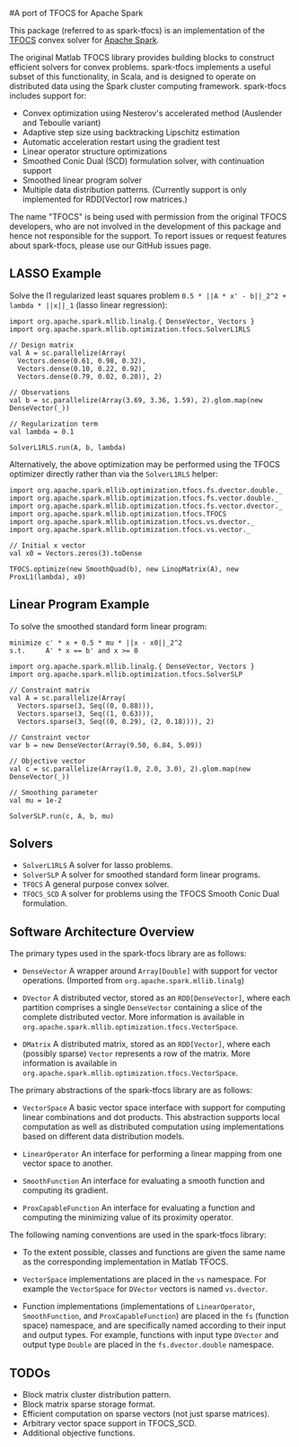 #A port of TFOCS for Apache Spark

This package (referred to as spark-tfocs) is an implementation of the [TFOCS](http://cvxr.com/tfocs/) convex solver for [Apache
Spark](http://spark.apache.org/).

The original Matlab TFOCS library provides building blocks to construct efficient solvers for convex
problems. spark-tfocs implements a useful subset of this functionality, in Scala, and is designed to
operate on distributed data using the Spark cluster computing framework. spark-tfocs includes
support for:

* Convex optimization using Nesterov's accelerated method (Auslender and Teboulle variant)
* Adaptive step size using backtracking Lipschitz estimation
* Automatic acceleration restart using the gradient test
* Linear operator structure optimizations
* Smoothed Conic Dual (SCD) formulation solver, with continuation support
* Smoothed linear program solver
* Multiple data distribution patterns. (Currently support is only implemented for RDD[Vector] row
  matrices.)

The name "TFOCS" is being used with permission from the original TFOCS developers, who are not
involved in the development of this package and hence not responsible for the support.
To report issues or request features about spark-tfocs, please use our GitHub issues page.


## LASSO Example

Solve the l1 regularized least squares problem `0.5 * ||A * x' - b||_2^2 + lambda * ||x||_1` (lasso
linear regression):

    import org.apache.spark.mllib.linalg.{ DenseVector, Vectors }
    import org.apache.spark.mllib.optimization.tfocs.SolverL1RLS

    // Design matrix
    val A = sc.parallelize(Array(
      Vectors.dense(0.61, 0.98, 0.32),
      Vectors.dense(0.10, 0.22, 0.92),
      Vectors.dense(0.79, 0.02, 0.20)), 2)

    // Observations
    val b = sc.parallelize(Array(3.69, 3.36, 1.59), 2).glom.map(new DenseVector(_))

    // Regularization term
    val lambda = 0.1

    SolverL1RLS.run(A, b, lambda)

Alternatively, the above optimization may be performed using the TFOCS optimizer directly rather
than via the `SolverL1RLS` helper:

    import org.apache.spark.mllib.optimization.tfocs.fs.dvector.double._
    import org.apache.spark.mllib.optimization.tfocs.fs.vector.double._
    import org.apache.spark.mllib.optimization.tfocs.fs.vector.dvector._
    import org.apache.spark.mllib.optimization.tfocs.TFOCS
    import org.apache.spark.mllib.optimization.tfocs.vs.dvector._
    import org.apache.spark.mllib.optimization.tfocs.vs.vector._

    // Initial x vector
    val x0 = Vectors.zeros(3).toDense

    TFOCS.optimize(new SmoothQuad(b), new LinopMatrix(A), new ProxL1(lambda), x0)

## Linear Program Example

To solve the smoothed standard form linear program:

    minimize c' * x + 0.5 * mu * ||x - x0||_2^2
    s.t.     A' * x == b' and x >= 0

<!-- code block break -->

    import org.apache.spark.mllib.linalg.{ DenseVector, Vectors }
    import org.apache.spark.mllib.optimization.tfocs.SolverSLP

    // Constraint matrix
    val A = sc.parallelize(Array(
      Vectors.sparse(3, Seq((0, 0.88))),
      Vectors.sparse(3, Seq((1, 0.63))),
      Vectors.sparse(3, Seq((0, 0.29), (2, 0.18)))), 2)

    // Constraint vector
    var b = new DenseVector(Array(9.50, 6.84, 5.09))

    // Objective vector
    val c = sc.parallelize(Array(1.0, 2.0, 3.0), 2).glom.map(new DenseVector(_))

    // Smoothing parameter
    val mu = 1e-2

    SolverSLP.run(c, A, b, mu)

## Solvers

* `SolverL1RLS` A solver for lasso problems.
* `SolverSLP` A solver for smoothed standard form linear programs.
* `TFOCS` A general purpose convex solver.
* `TFOCS_SCD` A solver for problems using the TFOCS Smooth Conic Dual formulation.

## Software Architecture Overview

The primary types used in the spark-tfocs library are as follows:

* `DenseVector` A wrapper around `Array[Double]` with support for vector operations. (Imported
  from `org.apache.spark.mllib.linalg`)

* `DVector` A distributed vector, stored as an `RDD[DenseVector]`, where each partition comprises a
  single `DenseVector` containing a slice of the complete distributed vector. More information is
  available in `org.apache.spark.mllib.optimization.tfocs.VectorSpace`.

* `DMatrix` A distributed matrix, stored as an `RDD[Vector]`, where each (possibly sparse) `Vector`
  represents a row of the matrix. More information is available in
  `org.apache.spark.mllib.optimization.tfocs.VectorSpace`.

The primary abstractions of the spark-tfocs library are as follows:

* `VectorSpace` A basic vector space interface with support for computing linear combinations and
  dot products. This abstraction supports local computation as well as distributed computation using
  implementations based on different data distribution models.

* `LinearOperator` An interface for performing a linear mapping from one vector space to another.

* `SmoothFunction` An interface for evaluating a smooth function and computing its gradient.

* `ProxCapableFunction` An interface for evaluating a function and computing the minimizing value
  of its proximity operator.

The following naming conventions are used in the spark-tfocs library:

* To the extent possible, classes and functions are given the same name as the corresponding
  implementation in Matlab TFOCS.

* `VectorSpace` implementations are placed in the `vs` namespace. For example the `VectorSpace` for
  `DVector` vectors is named `vs.dvector`.

* Function implementations (implementations of `LinearOperator`, `SmoothFunction`, and
  `ProxCapableFunction`) are placed in the `fs` (function space) namespace, and are specifically
  named according to their input and output types. For example, functions with input type `DVector`
  and output type `Double` are placed in the `fs.dvector.double` namespace.

## TODOs

* Block matrix cluster distribution pattern.
* Block matrix sparse storage format.
* Efficient computation on sparse vectors (not just sparse matrices).
* Arbitrary vector space support in TFOCS_SCD.
* Additional objective functions.
